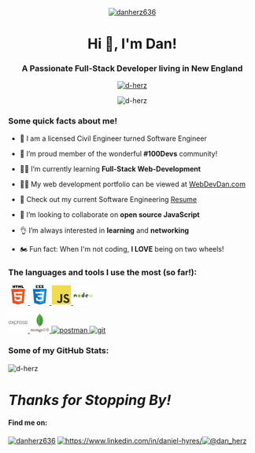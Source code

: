 <!---
d-herz/d-herz is a ✨ special ✨ repository because its `README.md` (this file) appears on your GitHub profile.
You can click the Preview link to take a look at your changes.
--->


<p align="center"> <a href="https://twitter.com/danherz636" target="blank"><img src="https://img.shields.io/twitter/follow/danherz636?logo=twitter&style=for-the-badge" alt="danherz636" /></a> </p>

<h1 align="center">Hi 👋, I'm Dan!</h1>
<h3 align="center"> A Passionate Full-Stack Developer living in New England</h3>

<p align="center"> <a href="https://github.com/ryo-ma/github-profile-trophy"><img src="https://github-profile-trophy.vercel.app/?username=d-herz" alt="d-herz" /></a> </p>
<p align="center"> <img src="https://komarev.com/ghpvc/?username=d-herz&label=Profile%20views&color=0e75b6&style=flat" alt="d-herz" /> </p>


<h3 align="left"> Some quick facts about me! </h3>

- 🚧 I am a licensed Civil Engineer turned Software Engineer

- 💯 I’m proud member of the wonderful **#100Devs** community! 

- 👨‍🏫 I’m currently learning **Full-Stack Web-Development** 

- 👨‍💻 My web development portfolio can be viewed at [WebDevDan.com](https://WebDevDan.com)

- 📄 Check out my current Software Engineering [Resume](https://drive.google.com/file/d/1vJhvdf-oe90BGE1GunWxYZPU738zACd2/view?usp=sharing)

- 🙏 I’m looking to collaborate on **open source JavaScript**

- 👌 I’m always interested in **learning** and **networking**

- 🏍 Fun fact: When I'm not coding, **I LOVE** being on two wheels!

<!--- - 📫 Drop me a note, I would love to hear from you!: **danhyres@gmail.com** --->

<!---- - 💬 Ask me  --->

<h3 align="left">The languages and tools I use the most (so far!):</h3>
<p align="left"> 
   <a href="https://www.w3.org/html/" target="_blank" rel="noreferrer"> <img src="https://raw.githubusercontent.com/devicons/devicon/master/icons/html5/html5-original-wordmark.svg" alt="html5" width="40" height="40"/> </a> <a href="https://www.w3schools.com/css/" target="_blank" rel="noreferrer"> <img src="https://raw.githubusercontent.com/devicons/devicon/master/icons/css3/css3-original-wordmark.svg" alt="css3" width="40" height="40"/> </a><a href="https://developer.mozilla.org/en-US/docs/Web/JavaScript" target="_blank" rel="noreferrer"> <img src="https://raw.githubusercontent.com/devicons/devicon/master/icons/javascript/javascript-original.svg" alt="javascript" width="40" height="40"/> </a><a href="https://nodejs.org" target="_blank" rel="noreferrer"> <img src="https://raw.githubusercontent.com/devicons/devicon/master/icons/nodejs/nodejs-original-wordmark.svg" alt="nodejs" width="40" height="40"/> </a>
  
  <a href="https://expressjs.com" target="_blank" rel="noreferrer"> <img src="https://raw.githubusercontent.com/devicons/devicon/master/icons/express/express-original-wordmark.svg" alt="express" width="40" height="40"/> </a> <a href="https://www.mongodb.com/" target="_blank" rel="noreferrer"> <img src="https://raw.githubusercontent.com/devicons/devicon/master/icons/mongodb/mongodb-original-wordmark.svg" alt="mongodb" width="40" height="40"/> </a> <a href="https://postman.com" target="_blank" rel="noreferrer"> <img src="https://www.vectorlogo.zone/logos/getpostman/getpostman-icon.svg" alt="postman" width="40" height="40"/> </a> <a href="https://git-scm.com/" target="_blank" rel="noreferrer"> <img src="https://www.vectorlogo.zone/logos/git-scm/git-scm-icon.svg" alt="git" width="40" height="40"/> </a>

</p>

<!----- Commented out for now:
<p><img align="left" src="https://github-readme-stats.vercel.app/api/top-langs?username=d-herz&show_icons=true&locale=en&layout=compact" alt="d-herz" /></p>

<p>&nbsp;<img align="center" src="https://github-readme-stats.vercel.app/api?username=d-herz&show_icons=true&locale=en" alt="d-herz" /></p>
---->

<h3 align="left">Some of my GitHub Stats:</h3>
<p align="left"><img align="center" src="https://github-readme-streak-stats.herokuapp.com/?user=d-herz&" alt="d-herz" /></p>

# *Thanks for Stopping By!* 

<h4 align="left">Find me on:</h4>
<p align="left">
<a href="https://twitter.com/danherz636" target="blank"><img align="center" src="https://raw.githubusercontent.com/rahuldkjain/github-profile-readme-generator/master/src/images/icons/Social/twitter.svg" alt="danherz636" height="30" width="40" /></a>
<a href="https://linkedin.com/in/https://www.linkedin.com/in/daniel-hyres/" target="blank"><img align="center" src="https://raw.githubusercontent.com/rahuldkjain/github-profile-readme-generator/master/src/images/icons/Social/linked-in-alt.svg" alt="https://www.linkedin.com/in/daniel-hyres/" height="30" width="40" /></a><a href="https://codepen.io/@dan_herz" target="blank"><img align="center" src="https://raw.githubusercontent.com/rahuldkjain/github-profile-readme-generator/master/src/images/icons/Social/codepen.svg" alt="@dan_herz" height="30" width="40" /></a>
</p>
